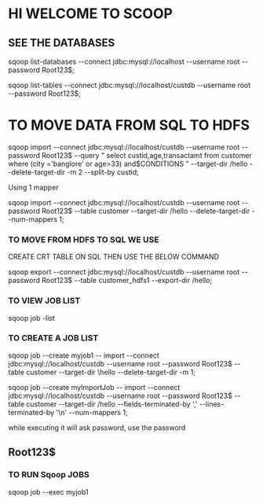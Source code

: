 # HI WELCOME TO SCOOP

## SEE THE DATABASES

sqoop list-databases --connect jdbc:mysql://localhost --username root --password Root123$; <br/>

sqoop list-tables --connect jdbc:mysql://localhost/custdb --username root --password Root123$; <br/>

# TO MOVE DATA FROM SQL TO HDFS

sqoop import --connect jdbc:mysql://localhost/custdb --username root --password Root123$ \--query " select custid,age,transactamt from customer where (city ='banglore' or age>33) and\$CONDITIONS " \--target-dir /hello --delete-target-dir -m 2 --split-by custid; <br/>

Using 1 mapper <br/>

sqoop import   --connect jdbc:mysql://localhost/custdb --username root --password Root123$ --table customer --target-dir /hello --delete-target-dir --num-mappers 1; <br/>

### TO MOVE FROM HDFS TO SQL WE USE <BR/>

CREATE CRT TABLE ON SQL THEN USE THE BELOW COMMAND <br/>

sqoop export --connect jdbc:mysql://localhost/custdb --username root --password Root123$ --table customer_hdfs1 \--export-dir /hello; <br/>

### TO VIEW JOB LIST <BR/>

sqoop job -list <br/>

### TO CREATE A JOB LIST <br/>

sqoop job --create myjob1 -- import --connect jdbc:mysql://localhost/custdb --username root --password Root123$ \--table customer --target-dir \hello --delete-target-dir -m 1; <br/>

sqoop job --create myImportJob \-- import \--connect jdbc:mysql://localhost/custdb \--username root \--password Root123$ \--table customer \--target-dir /hello \--fields-terminated-by ',' \--lines-terminated-by '\n' \--num-mappers 1;<br/>

while executing it will ask password, use the password <br/>
## Root123$ <br/>

### TO RUN Sqoop JOBS <br/>
sqoop job --exec myjob1 <br/>











